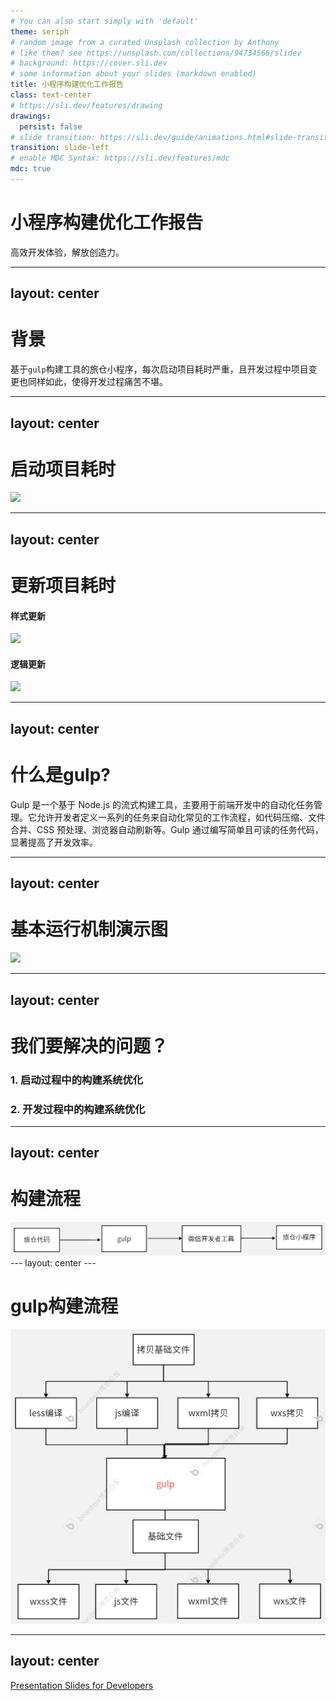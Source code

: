 ```yaml
---
# You can also start simply with 'default'
theme: seriph
# random image from a curated Unsplash collection by Anthony
# like them? see https://unsplash.com/collections/94734566/slidev
# background: https://cover.sli.dev
# some information about your slides (markdown enabled)
title: 小程序构建优化工作报告
class: text-center
# https://sli.dev/features/drawing
drawings:
  persist: false
# slide transition: https://sli.dev/guide/animations.html#slide-transitions
transition: slide-left
# enable MDC Syntax: https://sli.dev/features/mdc
mdc: true
---
```


# 小程序构建优化工作报告

高效开发体验，解放创造力。

---
layout: center
---

<h1 class="text-center"> 背景 </h1>


基于`gulp`构建工具的旅仓小程序，每次启动项目耗时严重，且开发过程中项目变更也同样如此，使得开发过程痛苦不堪。

---
layout: center
---

<h1 class="text-center">启动项目耗时</h1>

<img src="/images/2.png" class="block m-auto  w-[70%]"  />

---
layout: center
---

<h1 class="text-center">更新项目耗时</h1>


<h4 class="m-auto  w-[70%] my-[10px]">样式更新</h4>

<img src="/images/3.png" class="block m-auto  w-[70%]"  />

<h4  class="m-auto  w-[70%] my-[10px]">逻辑更新</h4>

<img src="/images/4.png" class="block m-auto  w-[70%]"  />

---
layout: center
---
 
<h1 class="text-center">什么是gulp?</h1>

Gulp 是一个基于 Node.js 的流式构建工具，主要用于前端开发中的自动化任务管理。它允许开发者定义一系列的任务来自动化常见的工作流程，如代码压缩、文件合并、CSS 预处理、浏览器自动刷新等。Gulp 通过编写简单且可读的任务代码，显著提高了开发效率。
 

---
layout: center
---

<h1 class="text-center">基本运行机制演示图</h1>

<img src="/images/1.png" class="block m-auto  w-[70%]"  />

---
layout: center
---

<h1 v-click="0" class="text-center">我们要解决的问题？</h1>

<h3 v-click="1">1. 启动过程中的构建系统优化</h3>
<h3 v-click="2">2. 开发过程中的构建系统优化</h3>


---
layout: center
---

<h1 class="text-center">构建流程</h1>

<img src="./images/旅仓构建流程图.png" />
---
layout: center
---

<h1 class="text-center">gulp构建流程</h1>

<img src="./images/gulp构建流程图.png" class="w-[50%] m-auto" />

---
layout: center
---

[Presentation Slides for Developers](https://sli.dev)